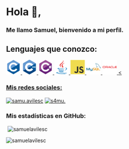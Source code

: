 <h1 align="left">Hola 👋, </h1>
<h3 align="left">Me llamo Samuel, bienvenido a mi perfil.</h3>


<h2 align="left">Lenguajes que conozco:</h2>
<p align="left"> <a href="https://www.cprogramming.com/" target="_blank" rel="noreferrer"> <img src="https://raw.githubusercontent.com/devicons/devicon/master/icons/c/c-original.svg" alt="c" width="40" height="40"/> </a> <a href="https://www.w3schools.com/cpp/" target="_blank" rel="noreferrer"> <img src="https://raw.githubusercontent.com/devicons/devicon/master/icons/cplusplus/cplusplus-original.svg" alt="cplusplus" width="40" height="40"/> </a> <a href="https://www.w3schools.com/cs/" target="_blank" rel="noreferrer"> <img src="https://raw.githubusercontent.com/devicons/devicon/master/icons/csharp/csharp-original.svg" alt="csharp" width="40" height="40"/> </a> <a href="https://www.java.com" target="_blank" rel="noreferrer"> <img src="https://raw.githubusercontent.com/devicons/devicon/master/icons/java/java-original.svg" alt="java" width="40" height="40"/> </a> <a href="https://developer.mozilla.org/en-US/docs/Web/JavaScript" target="_blank" rel="noreferrer"> <img src="https://raw.githubusercontent.com/devicons/devicon/master/icons/javascript/javascript-original.svg" alt="javascript" width="40" height="40"/> </a> <a href="https://www.mysql.com/" target="_blank" rel="noreferrer"> <img src="https://raw.githubusercontent.com/devicons/devicon/master/icons/mysql/mysql-original-wordmark.svg" alt="mysql" width="40" height="40"/> </a> <a href="https://nodejs.org" target="_blank" rel="noreferrer"> <img src="https://raw.githubusercontent.com/devicons/devicon/master/icons/oracle/oracle-original.svg" alt="oracle" width="40" height="40"/> </a> <a href="https://www.php.net" target="_blank" rel="noreferrer"> < </p>


<h3 align="left">Mis redes sociales:</h3>
<p align="left">
<a href="https://instagram.com/samu.avilesc" target="blank"><img align="center" src="https://raw.githubusercontent.com/rahuldkjain/github-profile-readme-generator/master/src/images/icons/Social/instagram.svg" alt="samu.avilesc" height="30" width="40" /></a>
<a href="https://discord.gg/s4mu." target="blank"><img align="center" src="https://raw.githubusercontent.com/rahuldkjain/github-profile-readme-generator/master/src/images/icons/Social/discord.svg" alt="s4mu." height="30" width="40" /></a>
</p>
<h3 align="left">Mis estadísticas en GitHub:</h3>
<p>&nbsp;<img align="center" src="https://github-readme-stats.vercel.app/api?username=samuelavilesc&show_icons=true&locale=en" alt="samuelavilesc" /></p>
<p align="left"> <img src="https://komarev.com/ghpvc/?username=samuelavilesc&label=Profile%20views&color=0e75b6&style=flat" alt="samuelavilesc" /> </p>

